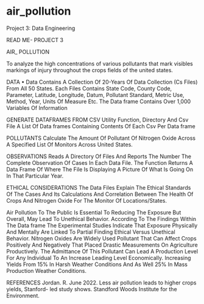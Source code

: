 # air_pollution
Project 3: Data Engineering

READ ME- PROJECT 3

AIR_ POLLUTION

To analyze the high concentrations of various pollutants that mark visibles markings of injury throughout the crops fields of the united states. 

DATA
•	Data Contains A Collection Of 20-Years Of Data Collection (Cs Files) From All 50 States. Each Files Contains State Code, County Code, Parameter, Latitude, Longitude, Datum, Pollutant Standard, Metric Use,  Method, Year, Units Of Measure Etc. The Data frame Contains Over 1,000 Variables Of Information

GENERATE DATAFRAMES FROM CSV
Utility Function, Directory And Csv File A List Of Data frames Containing Contents Of Each Csv Per Data frame 

POLLUTANTS
Calculate The Amount Of Pollutant Of Nitrogen Oxide Across A Specified List Of Monitors Across United States.

OBSERVATIONS
Reads A Directory Of Files And Reports The Number The Complete Observation Of Cases In Each Data File. The Function Returns A Data Frame Of Where The File Is Displaying A Picture Of What Is Going On In That Particular Year. 

 
ETHICAL CONSIDERATIONS
The Data Files Explain The Ethical Standards Of The Cases And Its Calculations And Correlation Between The Health Of Crops And Nitrogen Oxide For The Monitor Of Locations/States. 
 


 Air Pollution To The Public Is Essential To Reducing The Exposure  But Overall, May Lead To Unethical Behavior. According To The Findings Within The Data frame  The Experimental Studies Indicate That Exposure Physically And Mentally Are Linked To Partial Finding Ethical Versus Unethical Behavior. Nitrogen Oxides Are Widely Used Pollutant That Can Affect Crops Positively And Negatively That Placed Drastic Measurements On Agriculture Productively. The Admittance Of This Pollutant Can Lead A Production Level For Any Individual To An Increase Leading Level Economically. Increasing Yields From 15% In Harsh Weather Conditions And As Well 25% In Mass Production Weather Conditions. 

REFERENCES
Jordan. R. June 2022.  Less air pollution leads to higher crops yields, Stanford- led study shows. Standford Woods Institute for the Environment. 






